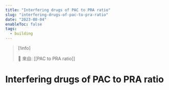 ```yaml
---
title: "Interfering drugs of PAC to PRA ratio"
slug: "interfering-drugs-of-pac-to-pra-ratio"
date: "2023-08-04"
enableToc: false
tags:
  - building
---
```


> [!info]
>
> 🌱 來自: [[PAC to PRA ratio]]

# Interfering drugs of PAC to PRA ratio
